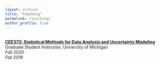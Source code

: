 ```yaml
---
layout: archive
title: "Teaching"
permalink: /teaching/
author_profile: true
---
```

<br><b>[CEE373: Statistical Methods for Data Analysis and Uncertainty Modeling](/teaching/CEE373.md)</b><br>
Graduate Student Instructor, University of Michigan
<br><i>Fall 2020</i> 
<br><i>Fall 2019</i> 
